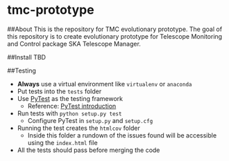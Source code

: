 # tmc-prototype
##About
This is the repository for TMC evolutionary prototype. The goal of this repository is to create evolutionary prototype for Telescope Monitoring and Control package SKA Telescope Manager.

##Install
TBD

##Testing
* **Always** use a virtual environment like `virtualenv` or `anaconda`
* Put tests into the `tests` folder
* Use [PyTest](https://pytest.org) as the testing framework
  - Reference: [PyTest introduction](http://pythontesting.net/framework/pytest/pytest-introduction/)
* Run tests with `python setup.py test`
  - Configure PyTest in `setup.py` and `setup.cfg`
* Running the test creates the `htmlcov` folder
    - Inside this folder a rundown of the issues found will be accessible using the `index.html` file
* All the tests should pass before merging the code 
